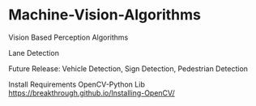 # Machine-Vision-Algorithms

Vision Based Perception Algorithms

Lane Detection

Future Release: Vehicle Detection, Sign Detection, Pedestrian Detection

Install Requirements
OpenCV-Python Lib
https://breakthrough.github.io/Installing-OpenCV/
